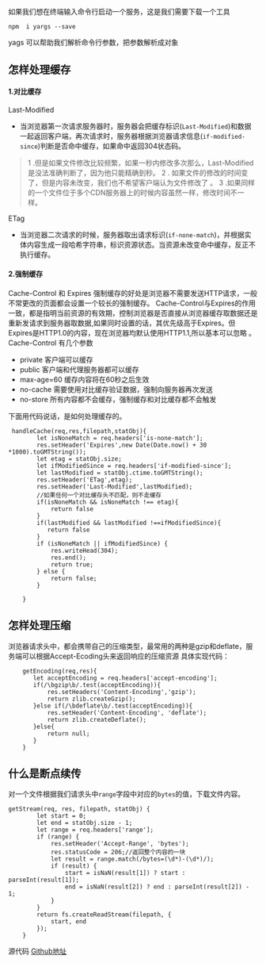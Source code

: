 如果我们想在终端输入命令行启动一个服务，这是我们需要下载一个工具
```
npm  i yargs --save
```
yags 可以帮助我们解析命令行参数，把参数解析成对象

## 怎样处理缓存
#### 1.对比缓存
Last-Modified
- 当浏览器第一次请求服务器时，服务器会把缓存标识(`Last-Modified`)和数据一起返回客户端，再次请求时，服务器根据浏览器请求信息(`if-modified-since`)判断是否命中缓存，如果命中返回304状态码。
>  1 .但是如果文件修改比较频繁，如果一秒内修改多次那么，Last-Modified是没法准确判断了，因为他只能精确到秒。
2 . 如果文件的修改的时间变了，但是内容未改变，我们也不希望客户端认为文件修改了 。
3 .如果同样的一个文件位于多个CDN服务器上的时候内容虽然一样，修改时间不一样。


ETag
- 当浏览器二次请求的时候，服务器取出请求标识(`if-none-match`)，并根据实体内容生成一段哈希字符串，标识资源状态。当资源未改变命中缓存，反正不执行缓存。
#### 2.强制缓存
Cache-Control 和 Expires
  强制缓存的好处是浏览器不需要发送HTTP请求，一般不常更改的页面都会设置一个较长的强制缓存。
Cache-Control与Expires的作用一致，都是指明当前资源的有效期，控制浏览器是否直接从浏览器缓存取数据还是重新发请求到服务器取数据,如果同时设置的话，其优先级高于Expires。但Expires是HTTP1.0的内容，现在浏览器均默认使用HTTP1.1,所以基本可以忽略 。
Cache-Control  有几个参数
- private 客户端可以缓存
- public 客户端和代理服务器都可以缓存
- max-age=60 缓存内容将在60秒之后生效
- no-cache 需要使用对比缓存验证数据，强制向服务器再次发送
- no-store 所有内容都不会缓存，强制缓存和对比缓存都不会触发

下面用代码说话，是如何处理缓存的。
```
 handleCache(req,res,filepath,statObj){
        let isNoneMatch = req.headers['is-none-match'];
        res.setHeader('Expires',new Date(Date.now() + 30 *1000).toGMTString());
        let etag = statObj.size;
        let ifModifiedSince = req.headers['if-modified-since'];
        let lastModified = statObj.ctime.toGMTString();
        res.setHeader('ETag',etag);
        res.setHeader('Last-Modified',lastModified);
        //如果任何一个对比缓存头不匹配，则不走缓存
        if(isNoneMatch && isNoneMatch !== etag){
            return false
        }
        if(lastModified && lastModified !==ifModifiedSince){
           return false
        }
        if (isNoneMatch || ifModifiedSince) {
            res.writeHead(304);
            res.end();
            return true;
        } else {
            return false;
        }

    }
```
## 怎样处理压缩
浏览器请求头中，都会携带自己的压缩类型，最常用的两种是gzip和deflate，服务端可以根据Accept-Ecoding头来返回响应的压缩资源
具体实现代码：
```
    getEncoding(req,res){
       let acceptEncoding = req.headers['accept-encoding'];
       if(/\bgzip\b/.test(acceptEncoding)){
           res.setHeaders('Content-Encoding','gzip');
           return zlib.createGzip();
       }else if(/\bdeflate\b/.test(acceptEncoding)){
           res.setHeader('Content-Encoding', 'deflate');
           return zlib.createDeflate();
       }else{
           return null;
       }
    }
```
## 什么是断点续传
对一个文件根据我们请求头中`range`字段中对应的`bytes`的值，下载文件内容。
```
getStream(req, res, filepath, statObj) {
        let start = 0;
        let end = statObj.size - 1;
        let range = req.headers['range'];
        if (range) {
            res.setHeader('Accept-Range', 'bytes');
            res.statusCode = 206;//返回整个内容的一块
            let result = range.match(/bytes=(\d*)-(\d*)/);
            if (result) {
                start = isNaN(result[1]) ? start : parseInt(result[1]);
                end = isNaN(result[2]) ? end : parseInt(result[2]) - 1;
            }
        }
        return fs.createReadStream(filepath, {
            start, end
        });
    }
```
源代码 [Github地址]()











